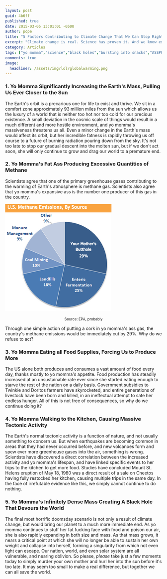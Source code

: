 ```yaml
---
layout: post
guid: 4b6ff
published: true
date: 2015-03-05 13:01:01 -0500
author: pope
title: "5 Factors Contributing to Climate Change That We Can Stop Right Now"
excerpt: "Climate change is real. Science has proven it. And we know exactly how to make a huge difference, right now. We need to kill your mother and launch her into the sun."
category: Articles
tags: ["yo momma","science","black holes","bursting into snacks","ASSPOCALYPSE 2014","gaseous anomalies"]
comments: true 
image:
  headliner: /assets/img/lol/globalwarming.png
---
```


### 1\. Yo Momma Significantly Increasing the Earth's Mass, Pulling Us Ever Closer to the Sun

The Earth's orbit is a precarious one for life to exist and thrive. We sit in a comfort zone approximately 93 million miles from the sun which allows us the luxury of a world that is neither too hot nor too cold for our precious existence. A small deviation in the cosmic scale of things would result in a much different and more hostile environment, and yo momma's massiveness threatens us all. Even a minor change in the Earth's mass would affect its orbit, but her incredible fatness is rapidly throwing us off course to a future of burning radiation pouring down from the sky. It's not too late to stop our gradual descent into the molten sun, but if we don't act soon, she will only continue to grow and drag our world to a premature end.

### 2\. Yo Momma's Fat Ass Producing Excessive Quantities of Methane

Scientists agree that one of the primary greenhouse gases contributing to the warming of Earth's atmosphere is methane gas. Scientists also agree that yo momma's expansive ass is the number one producer of this gas in the country.

![yomommagraph](/assets/img/lol/yomommagraph.png "Alternate title: Uses For Muh Diiiiiick")

<p style="text-align:center;"><small>Source: EPA, probably</small></p>

Through one simple action of putting a cork in yo momma's ass gas, the country's methane emissions would be immediately cut by 29%. Why do we refuse to act?

### 3\. Yo Momma Eating all Food Supplies, Forcing Us to Produce More

The US alone both produces and consumes a vast amount of food every day, thanks mostly to yo momma's appetite. Food production has steadily increased at an unsustainable rate ever since she started eating enough to starve the rest of the nation on a daily basis. Government subsidies to Twinkie and Doritos farmers have skyrocketed, and entire generations of livestock have been born and killed, in an ineffectual attempt to sate her endless hunger. All of this is not free of consequences, so why do we continue doing it?

### 4\. Yo Momma Walking to the Kitchen, Causing Massive Tectonic Activity

The Earth's normal tectonic activity is a function of nature, and not usually something to concern us. But when earthquakes are becoming common in areas that they had never occurred before, and new volcanoes form and spew ever more greenhouse gases into the air, something is wrong. Scientists have discovered a direct correlation between the increased activity and yo momma's lifespan, and have linked specific events to her trips to the kitchen to get more food. Studies have concluded Mount St. Helens eruption of May 18, 1980 was a direct result of a sale on Cheetos having fully restocked her kitchen, causing multiple trips in the same day. In the face of irrefutable evidence like this, we simply cannot continue to do nothing.

### 5\. Yo Momma's Infinitely Dense Mass Creating A Black Hole That Devours the World

The final most horrific doomsday scenario is not only a result of climate change, but would bring our planet to a much more immediate end. As yo momma continues to stuff her fat fucking face with food and poison our air, she is also rapidly expanding in both size and mass. As that mass grows, it nears a critical point at which she will no longer be able to sustain her own weight and collapse into herself, forming a singularity from which not even light can escape. Our nation, world, and even solar system are all vulnerable, and nearing oblivion. So please, _please_ take just a few moments today to simply murder your own mother and hurl her into the sun before it's too late. It may seem too small to make a real difference, but together we can all save the world.